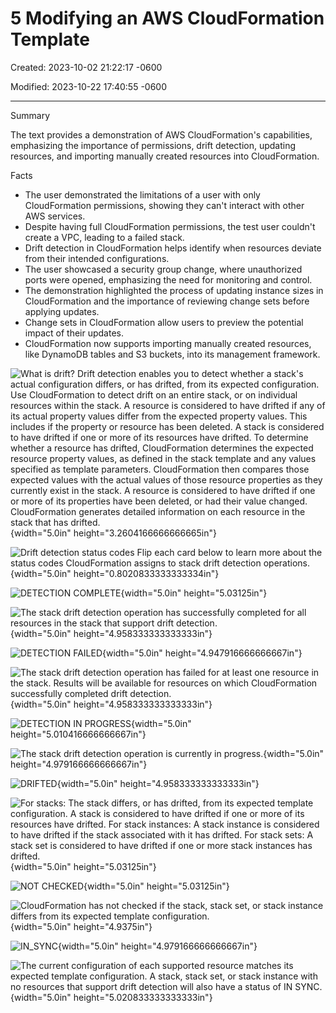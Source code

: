 # 5 Modifying an AWS CloudFormation Template

Created: 2023-10-02 21:22:17 -0600

Modified: 2023-10-22 17:40:55 -0600

---

Summary

The text provides a demonstration of AWS CloudFormation's capabilities, emphasizing the importance of permissions, drift detection, updating resources, and importing manually created resources into CloudFormation.

Facts

- The user demonstrated the limitations of a user with only CloudFormation permissions, showing they can't interact with other AWS services.
- Despite having full CloudFormation permissions, the test user couldn't create a VPC, leading to a failed stack.
- Drift detection in CloudFormation helps identify when resources deviate from their intended configurations.
- The user showcased a security group change, where unauthorized ports were opened, emphasizing the need for monitoring and control.
- The demonstration highlighted the process of updating instance sizes in CloudFormation and the importance of reviewing change sets before applying updates.
- Change sets in CloudFormation allow users to preview the potential impact of their updates.
- CloudFormation now supports importing manually created resources, like DynamoDB tables and S3 buckets, into its management framework.





![What is drift? Drift detection enables you to detect whether a stack's actual configuration differs, or has drifted, from its expected configuration. Use CloudFormation to detect drift on an entire stack, or on individual resources within the stack. A resource is considered to have drifted if any of its actual property values differ from the expected property values. This includes if the property or resource has been deleted. A stack is considered to have drifted if one or more of its resources have drifted. To determine whether a resource has drifted, CloudFormation determines the expected resource property values, as defined in the stack template and any values specified as template parameters. CloudFormation then compares those expected values with the actual values of those resource properties as they currently exist in the stack. A resource is considered to have drifted if one or more of its properties have been deleted, or had their value changed. CloudFormation generates detailed information on each resource in the stack that has drifted. ](../../../media/AWS-DevOps-Module-2-5-Modifying-an-AWS-CloudFormation-Template-image1.png){width="5.0in" height="3.2604166666666665in"}



![Drift detection status codes Flip each card below to learn more about the status codes CloudFormation assigns to stack drift detection operations. ](../../../media/AWS-DevOps-Module-2-5-Modifying-an-AWS-CloudFormation-Template-image2.png){width="5.0in" height="0.8020833333333334in"}



![DETECTION COMPLETE ](../../../media/AWS-DevOps-Module-2-5-Modifying-an-AWS-CloudFormation-Template-image3.png){width="5.0in" height="5.03125in"}



![The stack drift detection operation has successfully completed for all resources in the stack that support drift detection. ](../../../media/AWS-DevOps-Module-2-5-Modifying-an-AWS-CloudFormation-Template-image4.png){width="5.0in" height="4.958333333333333in"}



![DETECTION FAILED ](../../../media/AWS-DevOps-Module-2-5-Modifying-an-AWS-CloudFormation-Template-image5.png){width="5.0in" height="4.947916666666667in"}



![The stack drift detection operation has failed for at least one resource in the stack. Results will be available for resources on which CloudFormation successfully completed drift detection. ](../../../media/AWS-DevOps-Module-2-5-Modifying-an-AWS-CloudFormation-Template-image6.png){width="5.0in" height="4.958333333333333in"}



![DETECTION IN PROGRESS ](../../../media/AWS-DevOps-Module-2-5-Modifying-an-AWS-CloudFormation-Template-image7.png){width="5.0in" height="5.010416666666667in"}



![The stack drift detection operation is currently in progress. ](../../../media/AWS-DevOps-Module-2-5-Modifying-an-AWS-CloudFormation-Template-image8.png){width="5.0in" height="4.979166666666667in"}



![DRIFTED ](../../../media/AWS-DevOps-Module-2-5-Modifying-an-AWS-CloudFormation-Template-image9.png){width="5.0in" height="4.958333333333333in"}



![For stacks: The stack differs, or has drifted, from its expected template configuration. A stack is considered to have drifted if one or more of its resources have drifted. For stack instances: A stack instance is considered to have drifted if the stack associated with it has drifted. For stack sets: A stack set is considered to have drifted if one or more stack instances has drifted. ](../../../media/AWS-DevOps-Module-2-5-Modifying-an-AWS-CloudFormation-Template-image10.png){width="5.0in" height="5.03125in"}



![NOT CHECKED ](../../../media/AWS-DevOps-Module-2-5-Modifying-an-AWS-CloudFormation-Template-image11.png){width="5.0in" height="5.03125in"}



![CloudFormation has not checked if the stack, stack set, or stack instance differs from its expected template configuration. ](../../../media/AWS-DevOps-Module-2-5-Modifying-an-AWS-CloudFormation-Template-image12.png){width="5.0in" height="4.9375in"}



![IN_SYNC ](../../../media/AWS-DevOps-Module-2-5-Modifying-an-AWS-CloudFormation-Template-image13.png){width="5.0in" height="4.979166666666667in"}



![The current configuration of each supported resource matches its expected template configuration. A stack, stack set, or stack instance with no resources that support drift detection will also have a status of IN SYNC. ](../../../media/AWS-DevOps-Module-2-5-Modifying-an-AWS-CloudFormation-Template-image14.png){width="5.0in" height="5.020833333333333in"}
















